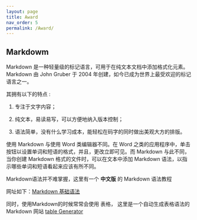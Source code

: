 ```yaml
---
layout: page
title: Award
nav_order: 5
permalink: /Award/
---
```

## Markdowm
<p>Markdown 是一种轻量级的标记语言，可用于在纯文本文档中添加格式化元素。Markdown 由 John Gruber 于 2004 年创建，如今已成为世界上最受欢迎的标记语言之一。<p>
<p>其拥有以下的特点 :<p>

1. 专注于文字内容；<p>
2. 纯文本，易读易写，可以方便地纳入版本控制；<p>
3. 语法简单，没有什么学习成本，能轻松在码字的同时做出美观大方的排版。<p>

使用 Markdown 与使用 Word 类编辑器不同。在 Word 之类的应用程序中，单击按钮以设置单词和短语的格式，并且，更改立即可见。而 Markdown 与此不同，当你创建 Markdown 格式的文件时，可以在文本中添加 Markdown 语法，以指示哪些单词和短语看起来应该有所不同。<p>
Markdown语法并不难掌握，这里有一个 **中文版** 的 Markdown 语法教程 

网址如下：[Markdown 基础语法](https://markdown.com.cn/)

同时，使用Markdown的时候常常会使用 表格， 这里是一个自动生成表格语法的 Markdown 网站
[table Generator](https://www.tablesgenerator.com/markdown_tables#)
